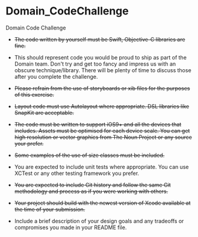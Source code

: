 # Domain_CodeChallenge
Domain Code Challenge

* ~~The code written by yourself must be Swift, Objective-C libraries are fine.~~

* This should represent code you would be proud to ship as part of the Domain team. Don't try and get too fancy and impress us with an obscure technique/library. There will be plenty of time to discuss those after you complete the challenge.

* ~~Please refrain from the use of storyboards or xib files for the purposes of this exercise.~~

* ~~Layout code must use Autolayout where appropriate. DSL libraries like SnapKit are acceptable.~~

* ~~The code must be written to support iOS9+ and all the devices that includes. Assets must be optimised for each device scale. You can get high resolution or vector graphics from The Noun Project or any source your prefer.~~

* ~~Some examples of the use of size classes must be included.~~

* You are expected to include unit tests where appropriate. You can use XCTest or any other testing framework you prefer.

* ~~You are expected to include Git history and follow the same Git methodology and process as if you were working with others.~~

* ~~Your project should build with the newest version of Xcode available at the time of your submission.~~

* Include a brief description of your design goals and any tradeoffs or compromises you made in your README file.
